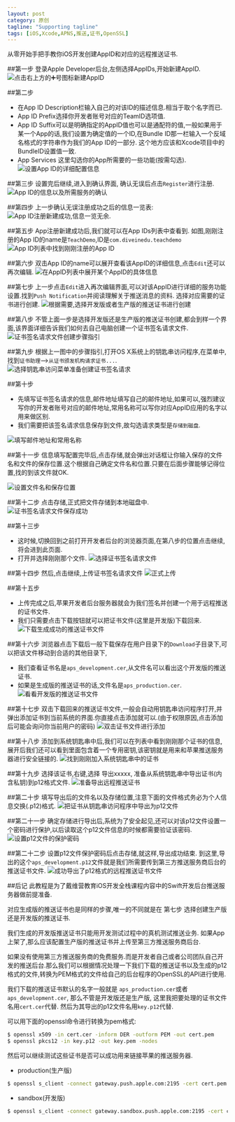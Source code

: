 ```yaml
---
layout: post
category: 原创
tagline: "Supporting tagline"
tags: [iOS,Xcode,APNS,推送,证书,OpenSSL]
---
```



从零开始手把手教你iOS开发创建AppID和对应的远程推送证书.

##第一步
登录Apple Developer后台,左侧选择AppIDs,开始新建AppID.
![点击右上方的➕号图标新建AppID](http://upload-images.jianshu.io/upload_images/1318652-f9c22d2379898d92.png?imageMogr2/auto-orient/strip%7CimageView2/2/w/1240)

##第二步
- 在App ID Description栏输入自己的对该ID的描述信息.相当于取个名字而已.
- App ID Prefix选择你开发者账号对应的TeamID选项值.
- App ID Suffix可以是明确指定的AppID值也可以是通配符的值,一般如果用于某一个App的话,我们设置为确定值的一个ID,在Bundle ID那一栏输入一个反域名格式的字符串作为我们的App ID的一部分. 这个地方应该和Xcode项目中的BundleID设置值一致.
- App Services 这里勾选你的App所需要的一些功能(按需勾选).
![设置App ID的详细配置信息](http://upload-images.jianshu.io/upload_images/1318652-12c8f71b5655bfe0.png?imageMogr2/auto-orient/strip%7CimageView2/2/w/1240)

##第三步
设置完后继续,进入到确认界面, 确认无误后点击`Register`进行注册.
![App ID的信息以及所需服务的确认](http://upload-images.jianshu.io/upload_images/1318652-9e27883ac05cab38.png?imageMogr2/auto-orient/strip%7CimageView2/2/w/1240)

##第四步
上一步确认无误注册成功之后的信息一览表:
![App ID注册新建成功,信息一览无余.](http://upload-images.jianshu.io/upload_images/1318652-74327e7ab076f539.png?imageMogr2/auto-orient/strip%7CimageView2/2/w/1240)

##第五步
App注册新建成功后,我们就可以在App IDs列表中查看到.
如图,刚刚注册的App ID的name是`TeachDemo`,ID是`com.diveinedu.teachdemo`
![App ID列表中找到刚刚注册的App ID](http://upload-images.jianshu.io/upload_images/1318652-3e3e4505055e55f5.png?imageMogr2/auto-orient/strip%7CimageView2/2/w/1240)

##第六步
双击App ID的name可以展开查看该AppID的详细信息,点击`Edit`还可以再次编辑.
![在AppID列表中展开某个AppID的具体信息](http://upload-images.jianshu.io/upload_images/1318652-b6d9e0db81d8e3c2.png?imageMogr2/auto-orient/strip%7CimageView2/2/w/1240)

##第七步
上一步点击`Edit`进入再次编辑界面,可以对该AppID进行详细的服务功能设置.找到`Push Notification`并阅读理解关于推送消息的资料.
选择对应需要的证书进行创建.
![根据需要,选择开发版或者生产版的推送证书进行创建](http://upload-images.jianshu.io/upload_images/1318652-4ffe7cbfb40e554c.png?imageMogr2/auto-orient/strip%7CimageView2/2/w/1240)

##第八步
不管上面一步是选择开发版还是生产版的推送证书创建,都会到样一个界面,该界面详细告诉我们如何去自己电脑创建一个证书签名请求文件.
![证书签名请求文件创建步骤指引](http://upload-images.jianshu.io/upload_images/1318652-5f3c519def3f511c.png?imageMogr2/auto-orient/strip%7CimageView2/2/w/1240)

##第九步
根据上一图中的步骤指引,打开OS X系统上的钥匙串访问程序,在菜单中,找到`证书助理`-->`从证书颁发机构请求证书...`.
![选择钥匙串访问菜单准备创建证书签名请求](http://upload-images.jianshu.io/upload_images/1318652-df9391f1425b5bdc.png?imageMogr2/auto-orient/strip%7CimageView2/2/w/1240)

##第十步
- 先填写证书签名请求的信息,邮件地址填写自己的邮件地址,如果可以,强烈建议写你的开发者账号对应的邮件地址,常用名称可以写你对应AppID应用的名字以用来做区别.
- 我们需要把该签名请求信息保存到文件,故勾选请求类型是`存储到磁盘`.

![填写邮件地址和常用名称](http://upload-images.jianshu.io/upload_images/1318652-8d041da1a304cfce.png?imageMogr2/auto-orient/strip%7CimageView2/2/w/1240)

##第十一步
信息填写配置完毕后,点击存储,就会弹出对话框让你输入保存的文件名和文件的保存位置.这个根据自己确定文件名和位置.只要在后面步骤能够记得位置,找的到该文件就OK.

![设置文件名和保存位置](http://upload-images.jianshu.io/upload_images/1318652-fa583766fc4bd01e.png?imageMogr2/auto-orient/strip%7CimageView2/2/w/1240)

##第十二步
点击存储,正式把文件存储到本地磁盘中.
![证书签名请求文件保存成功](http://upload-images.jianshu.io/upload_images/1318652-6b2a1b75b2dd95c6.png?imageMogr2/auto-orient/strip%7CimageView2/2/w/1240)

##第十三步
- 这时候,切换回到之前打开开发者后台的浏览器页面,在第八步的位置点击继续,将会进到此页面.
- 打开并选择刚刚那个文件.
![选择证书签名请求文件](http://upload-images.jianshu.io/upload_images/1318652-d9a9cc0d478f2a3b.png?imageMogr2/auto-orient/strip%7CimageView2/2/w/1240)

##第十四步
然后,点击继续,上传证书签名请求文件
![正式上传](http://upload-images.jianshu.io/upload_images/1318652-020ba092f3bccac1.png?imageMogr2/auto-orient/strip%7CimageView2/2/w/1240)

##第十五步
- 上传完成之后,苹果开发者后台服务器就会为我们签名并创建一个用于远程推送的证书文件.
- 我们只需要点击下载按钮就可以把证书文件(这里是开发版)下载回来.
![下载生成成功的推送证书文件](http://upload-images.jianshu.io/upload_images/1318652-3cddbe6aa471b525.png?imageMogr2/auto-orient/strip%7CimageView2/2/w/1240)

##第十六步
浏览器点击下载后一般下载保存在用户目录下的`Download`子目录下,可以把该文件移动到合适的其他目录下,
- 我们查看证书名是`aps_development.cer`,从文件名可以看出这个开发版的推送证书.
- 如果是生成版的推送证书的话,文件名是`aps_production.cer`.
![看看开发版的推送证书文件](http://upload-images.jianshu.io/upload_images/1318652-bc363b8e04e37b52.png?imageMogr2/auto-orient/strip%7CimageView2/2/w/1240)

##第十七步
双击下载回来的推送证书文件,一般会自动用钥匙串访问程序打开,并弹出添加证书到当前系统的界面.你直接点击添加就可以.(由于权限原因,点击添加后可能会询问你当前用户的密码)
![双击证书文件进行添加](http://upload-images.jianshu.io/upload_images/1318652-c3d7d97db90daf04.png?imageMogr2/auto-orient/strip%7CimageView2/2/w/1240)

##第十八步
添加到系统钥匙串中后,我们可以在列表中看到刚刚那个证书的信息,展开后我们还可以看到里面包含着一个专用密钥,该密钥就是用来和苹果推送服务器进行安全链接的.
![找到刚刚加入系统钥匙串中的证书](http://upload-images.jianshu.io/upload_images/1318652-6d0059b1b8ce27f1.png?imageMogr2/auto-orient/strip%7CimageView2/2/w/1240)

##第十九步
选择该证书,右键,选择 导出xxxxx, 准备从系统钥匙串中导出证书(内含私钥)到p12格式文件.
![准备导出远程推送证书](http://upload-images.jianshu.io/upload_images/1318652-f4e7791d56186298.png?imageMogr2/auto-orient/strip%7CimageView2/2/w/1240)

##第二十步
填写导出后的文件名以及存储位置,注意下面的文件格式务必为个人信息交换(.p12)格式.
![把证书从钥匙串访问程序中导出为p12文件](http://upload-images.jianshu.io/upload_images/1318652-ba7edb0f34992cc6.png?imageMogr2/auto-orient/strip%7CimageView2/2/w/1240)

##第二十一步
确定存储进行导出后,系统为了安全起见,还可以对该p12文件设置一个密码进行保护,以后读取这个p12文件信息的时候都需要验证该密码.
![设置p12文件的保护密码](http://upload-images.jianshu.io/upload_images/1318652-1f9d87771a1b2ff8.png?imageMogr2/auto-orient/strip%7CimageView2/2/w/1240)

##第二十二步
设置p12文件保护密码后点击存储,就这样,导出成功结束.
到这里,导出的这个`aps_development.p12`文件就是我们所需要传到第三方推送服务商后台的推送证书文件.
![成功导出了p12格式的远程推送证书文件](http://upload-images.jianshu.io/upload_images/1318652-d23539a760fec49d.png?imageMogr2/auto-orient/strip%7CimageView2/2/w/1240)


##后记
此教程是为了戴维营教育iOS开发全栈课程内容中的Swift开发后台推送服务器做前提准备.

对应生成版的推送证书也是同样的步骤,唯一的不同就是在 第七步 选择创建生产版还是开发版的推送证书.

我们生成的开发版推送证书只能用开发测试过程中的真机测试推送业务.
如果App上架了,那么应该配置生产版的推送证书并上传至第三方推送服务商后台.

如果没有使用第三方推送服务商的免费服务.而是开发者自己或者公司团队自己开发的推送后台.那么我们可以根据情况处理一下我们下载的推送证书以及生成的p12格式的文件,转换为PEM格式的文件给自己的后台程序的OpenSSL的API进行使用.

我们下载的推送证书默认的名字一般就是
`aps_production.cer`或者`aps_development.cer`, 
那么不管是开发版还是生产版,
这里我把要处理的证书文件名用`cert.cer`代替.
然后为其导出的p12文件名用`key.p12`代替.

可以用下面的openssl命令进行转换为pem格式:
```bash
$ openssl x509 -in cert.cer -inform DER -outform PEM -out cert.pem
$ openssl pkcs12 -in key.p12 -out key.pem -nodes
```

然后可以继续测试这些证书是否可以成功用来链接苹果的推送服务器.
- production(生产版)
```bash
$ openssl s_client -connect gateway.push.apple.com:2195 -cert cert.pem -key key.pem 
```
- sandbox(开发版)
```bash
$ openssl s_client -connect gateway.sandbox.push.apple.com:2195 -cert cert.pem -key key.pem 
```